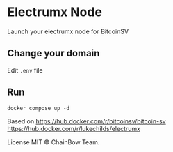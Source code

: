 # Electrumx Node

Launch your electrumx node for BitcoinSV

## Change your domain

Edit ```.env``` file
## Run

```
docker compose up -d
```

Based on
https://hub.docker.com/r/bitcoinsv/bitcoin-sv
https://hub.docker.com/r/lukechilds/electrumx

License
MIT © ChainBow Team.
